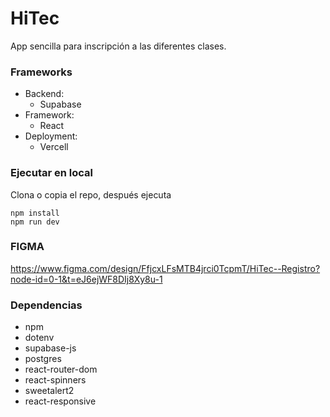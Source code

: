 # HiTec
App sencilla para inscripción a las diferentes clases.

### Frameworks
- Backend:
    - Supabase
- Framework:
    - React
- Deployment:
    - Vercell

### Ejecutar en local
Clona o copia el repo, después ejecuta
```
npm install
npm run dev
```

### FIGMA
https://www.figma.com/design/FfjcxLFsMTB4jrci0TcpmT/HiTec--Registro?node-id=0-1&t=eJ6ejWF8DIj8Xy8u-1


### Dependencias
- npm
- dotenv
- supabase-js
- postgres
- react-router-dom
- react-spinners
- sweetalert2
- react-responsive